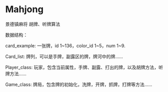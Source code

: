 # Mahjong

景德镇麻将
胡牌、听牌算法



数据结构：

card_example: 一张牌，id 1\~136，color_id 1\~5，num 1\~9.

Card_list: 牌列，可以是手牌，副露区的牌，牌河中的牌……

Player_class: 玩家，包含当前属性，手牌、副露、打出的牌，以及胡牌方法，听牌方法……

Game_class: 牌局，包含牌的初始化，洗牌，开牌，抓牌，打牌等方法……







